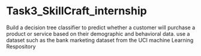 # Task3_SkillCraft_internship
Build a decision tree classifier to predict whether a customer will purchase a product or service based on their demographic and behavioral data. use a dataset such as the bank marketing dataset from the UCI machine Learning Respository 
